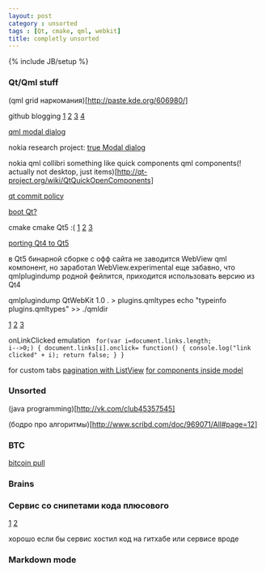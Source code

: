 ```yaml
---
layout: post
category : unsorted
tags : [Qt, cmake, qml, webkit]
title: completly unsorted
---
```

{% include JB/setup %}


### Qt/Qml stuff

(qml grid наркомания)[http://paste.kde.org/606980/]

github blogging
[1](http://jekyllbootstrap.com/)
[2](http://habrahabr.ru/post/133261/)
[3](http://sirupsen.com/the-switch-to-github-pages/)
[4](http://easy-coding.blogspot.com/2011/12/github-github-as-blog-engine.html)

[qml modal dialog](http://qt-project.org/wiki/Modal_Dialog_with_Qt_Components_on_Meego)

nokia research project: [true Modal dialog](https://projects.developer.nokia.com/QMLTemplates/browser/ModalDialog/component/Fader.qml)

nokia qml collibri something like quick components
qml components(! actually not desktop, just items)[http://qt-project.org/wiki/QtQuickOpenComponents]

[qt commit policy](http://qt-project.org/wiki/Commit_Policy)


[boot Qt?](http://qt-project.org/wiki/KorhalResearch)


cmake cmake Qt5 :(
[1](http://www.kdab.com/using-cmake-with-qt-5/)
[2](http://qtnode.net/wiki/Qt4_with_cmake)
[3](http://doc-snapshot.qt-project.org/5.0/cmake-manual.html)


[porting Qt4 to Qt5](http://doc-snapshot.qt-project.org/5.0/qtquick-porting-qt5.html)


в Qt5 бинарной сборке с офф сайта не заводится WebView qml компонент, но заработал WebView.experimental
еще забавно, что qmlplugindump родной фейлится, приходится использовать версию из Qt4

qmlplugindump QtWebKit 1.0 . > plugins.qmltypes
echo "typeinfo plugins.qmltypes" >> ./qmldir

[1](http://qt-project.org/forums/viewthread/5780)
[2](http://doc.qt.digia.com/qt/qml-webview.html)
[3](http://qt-project.org/forums/viewthread/10035)

onLinkClicked emulation
<code>
for(var i=document.links.length; i-->0;) {
      document.links[i].onclick= function() {
	    console.log("link clicked" + i);
		  return false;
      }
}
</code>


for custom tabs
[pagination with ListView](http://www.developer.nokia.com/Community/Wiki/QML_paging_using_ListView)
[for components inside model](http://doc-snapshot.qt-project.org/4.8/qml-visualitemmodel.html)

### Unsorted

(java programming)[http://vk.com/club45357545]

(бодро про алгоритмы)[http://www.scribd.com/doc/969071/All#page=12]


### BTC
[bitcoin pull](https://pool.itzod.ru/)

### Brains
[link]: http://habrahabr.ru/post/159715/

### Сервис со снипетами кода плюсового

[1](http://habrahabr.ru/post/159839/#habracut)
[2](http://tips.wincode.org/)

хорошо если бы сервис хостил код на гитхабе или сервисе вроде

### Markdown mode

[emacs markdown-mode]: http://jblevins.org/projects/markdown-mode/
[syntax]: http://daringfireball.net/projects/markdown/syntax#code
